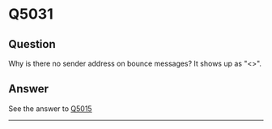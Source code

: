 Q5031
=====

Question
--------

Why is there no sender address on bounce messages? It shows up as
"\<\>".

Answer
------

See the answer to [Q5015](../Q5015)

* * * * *
